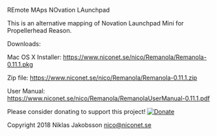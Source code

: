 REmote MAps NOvation LAunchpad

This is an alternative mapping of Novation Launchpad Mini for Propellerhead Reason.

Downloads:

Mac OS X Installer:
https://www.niconet.se/nico/Remanola/Remanola-0.11.1.pkg

Zip file:
https://www.niconet.se/nico/Remanola/Remanola-0.11.1.zip

User Manual:
https://www.niconet.se/nico/Remanola/RemanolaUserManual-0.11.1.pdf

Please consider donating to support this project!
[![Donate](https://img.shields.io/badge/Donate-PayPal-green.svg)](https://www.paypal.com/cgi-bin/webscr?cmd=_donations&business=975NRQDWWHJY4&currency_code=EUR&source=url)

Copyright 2018 Niklas Jakobsson <nico@niconet.se>
